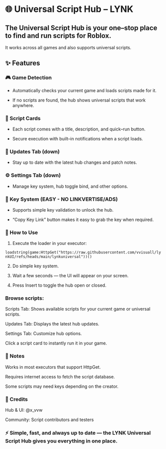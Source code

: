 # 🌐 Universal Script Hub – LYNK

## The Universal Script Hub is your one–stop place to find and run scripts for Roblox.
It works across all games and also supports universal scripts.

## ✨ Features

### 🎮 Game Detection

- Automatically checks your current game and loads scripts made for it.

- If no scripts are found, the hub shows universal scripts that work anywhere.

### 📝 Script Cards

- Each script comes with a title, description, and quick–run button.

- Secure execution with built–in notifications when a script loads.

### 📢 Updates Tab (down)

- Stay up to date with the latest hub changes and patch notes.

### ⚙️ Settings Tab (down)

- Manage key system, hub toggle bind, and other options.

### 🔑 Key System (EASY - NO LINKVERTISE/ADS)

- Supports simple key validation to unlock the hub.

- “Copy Key Link” button makes it easy to grab the key when required.

### 🚀 How to Use

1. Execute the loader in your executor:

```loadstring(game:HttpGet("https://raw.githubusercontent.com/vvisuall/lynkUI/refs/heads/main/lynkuniversal"))()```

2. Do simple key system.

3. Wait a few seconds — the UI will appear on your screen.

4. Press Insert to toggle the hub open or closed.

### Browse scripts:

Scripts Tab: Shows available scripts for your current game or universal scripts.

Updates Tab: Displays the latest hub updates.

Settings Tab: Customize hub options.

Click a script card to instantly run it in your game.

### 📌 Notes

Works in most executors that support HttpGet.

Requires internet access to fetch the script database.

Some scripts may need keys depending on the creator.

### 👤 Credits

Hub & UI: @x_vvw

Community: Script contributors and testers

### ⚡ Simple, fast, and always up to date — the LYNK Universal Script Hub gives you everything in one place.
